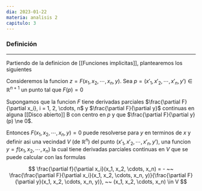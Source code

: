 ```yaml
---
dia: 2023-01-22
materia: analisis 2
capitulo: 3
---
```

### Definición
---
Partiendo de la definicion de [[Funciones implicitas]], plantearemos los siguientes

Consideremos la funcion $z = F(x_1, x_2, \cdots, x_n, y)$. Sea $p = (x'_1, x'_2, \cdots, x'_n, y') \in \mathbb{R}^{n + 1}$ un punto tal que $F(p) = 0$

Supongamos que la funcion $F$ tiene derivadas parciales $\frac{\partial F}{\partial x_i}, i = 1, 2, \cdots, n$ y $\frac{\partial F}{\partial y}$ continuas en alguna [[Disco abierto]] B con centro en $p$ y que $\frac{\partial F}{\partial y}(p) \ne 0$. 

Entonces $F(x_1, x_2, \cdots, x_n, y) = 0$ puede resolverse para $y$ en terminos de $x$ y definir asi una vecindad $V$ (de $\mathbb{R}^n$) del punto $(x'_1, x'_2, \cdots, x'_n, y')$, una funcion $y = f(x_1, x_2, \cdots, x_n)$ la cual tiene derivadas parciales continuas en $V$ que se puede calcular con las formulas

$$ \frac{\partial f}{\partial x_i}(x_1, x_2, \cdots, x_n) = - ~~ \frac{\frac{\partial F}{\partial x_i}(x_1, x_2, \cdots, x_n, y)}{\frac{\partial F}{\partial y}(x_1, x_2, \cdots, x_n, y)}, ~~ (x_1, x_2, \cdots, x_n) \in V $$